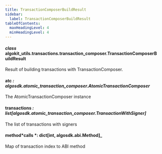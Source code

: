 ```yaml
---
title: TransactionComposerBuildResult
sidebar:
  label: TransactionComposerBuildResult
tableOfContents:
  maxHeadingLevel: 4
  minHeadingLevel: 4
---
```


#### _class_ algokit_utils.transactions.transaction_composer.TransactionComposerBuildResult

Result of building transactions with TransactionComposer.

#### atc _: algosdk.atomic_transaction_composer.AtomicTransactionComposer_

The AtomicTransactionComposer instance

#### transactions _: list[algosdk.atomic_transaction_composer.TransactionWithSigner]_

The list of transactions with signers

#### method*calls *: dict[int, algosdk.abi.Method]\_

Map of transaction index to ABI method
